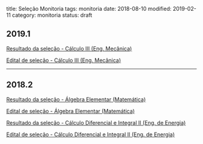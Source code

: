 title: Seleção Monitoria
tags: monitoria
date: 2018-08-10
modified: 2019-02-11
category: monitoria
status: draft

## 2019.1
[Resultado da seleção - Cálculo III (Eng. Mecânica)]({static}/arquivos/resultado-monitoria-2019-1-mecanica.pdf)

[Edital de seleção - Cálculo III (Eng. Mecânica)]({static}/arquivos/edital-monitoria-2019-1-mecanica.pdf)

---

## 2018.2
[Resultado da seleção - Álgebra Elementar (Matemática)]({static}/arquivos/resultado-monitoria-2018-2-matematica.pdf)

[Edital de seleção - Álgebra Elementar (Matemática)]({static}/arquivos/edital-monitoria-2018-2-matematica.pdf)

[Resultado da seleção - Cálculo Diferencial e Integral II (Eng. de Energia)]({static}/arquivos/resultado-monitoria-2018-2-energia.pdf)

[Edital de seleção - Cálculo Diferencial e Integral II (Eng. de Energia)]({static}/arquivos/edital-monitoria-2018-2-energia.pdf)
